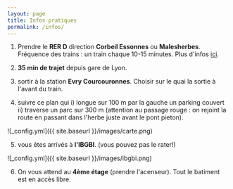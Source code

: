 ```yaml
---
layout: page
title: Infos pratiques
permalink: /infos/
---
```


1) Prendre le **RER D** direction **Corbeil Essonnes** ou **Malesherbes**. Fréquence des trains : un train chaque 10-15 minutes.
Plus d'infos [ici](https://www.transilien.com/lignes/rer-trains/rer-D).

2) **35 min de trajet** depuis gare de Lyon.

3) sortir à la station **Evry Courcouronnes**. Choisir sur le quai la sortie à l'avant du train. 

4) suivre ce plan qui i) longue sur 100 m par la gauche un parking couvert ii) traverse un parc sur 300 m (attention au passage rouge : on rejoint la route en passant dans l'herbe juste avant le pont pieton).

![_config.yml]({{ site.baseurl }}/images/carte.png)

5) vous êtes arrivés à **l'IBGBI**. (vous pouvez pas le rater!)

![_config.yml]({{ site.baseurl }}/images/ibgbi.png)

6) On vous attend au **4ème étage** (prendre l'acenseur). Tout le batiment est en accès libre. 

